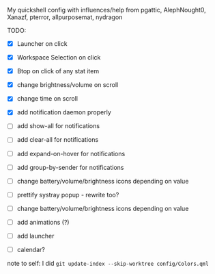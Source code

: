 My quickshell config
with influences/help from pgattic, AlephNought0, Xanazf, pterror, allpurposemat, nydragon

TODO:
- [X] Launcher on click
- [X] Workspace Selection on click
- [X] Btop on click of any stat item
- [X] change brightness/volume on scroll
- [X] change time on scroll
- [X] add notification daemon properly
- [ ] add show-all for notifications
- [ ] add clear-all for notifications
- [ ] add expand-on-hover for notifications
- [ ] add group-by-sender for notifications
- [ ] change battery/volume/brightness icons depending on value
- [ ] prettify systray popup - rewrite too?
- [ ] change battery/volume/brightness icons depending on value
- [ ] add animations (?)
- [ ] add launcher
- [ ] calendar? 


note to self: I did
`git update-index --skip-worktree config/Colors.qml`
